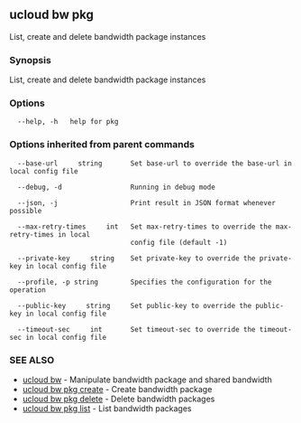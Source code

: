 ## ucloud bw pkg

List, create and delete bandwidth package instances

### Synopsis

List, create and delete bandwidth package instances

### Options

```
  --help, -h   help for pkg 

```

### Options inherited from parent commands

```
  --base-url     string       Set base-url to override the base-url in local config file 

  --debug, -d                 Running in debug mode 

  --json, -j                  Print result in JSON format whenever possible 

  --max-retry-times     int   Set max-retry-times to override the max-retry-times in local
                              config file (default -1) 

  --private-key     string    Set private-key to override the private-key in local config file 

  --profile, -p string        Specifies the configuration for the operation 

  --public-key     string     Set public-key to override the public-key in local config file 

  --timeout-sec     int       Set timeout-sec to override the timeout-sec in local config file 

```

### SEE ALSO

* [ucloud bw](developer/cli/cmd/ucloud/bw)	 - Manipulate bandwidth package and shared bandwidth
* [ucloud bw pkg create](developer/cli/cmd/ucloud/bw/pkg/create)	 - Create bandwidth package
* [ucloud bw pkg delete](developer/cli/cmd/ucloud/bw/pkg/delete)	 - Delete bandwidth packages
* [ucloud bw pkg list](developer/cli/cmd/ucloud/bw/pkg/list)	 - List bandwidth packages

